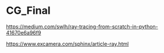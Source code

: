 # CG_Final

https://medium.com/swlh/ray-tracing-from-scratch-in-python-41670e6a96f9

https://www.excamera.com/sphinx/article-ray.html
